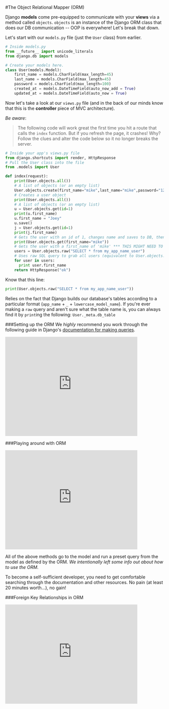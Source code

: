 #The Object Relational Mapper (ORM)

Django **models** come pre-equipped to communicate with your **views** via a method called `objects`. `objects` is an instance of the Django ORM class that does our DB communication -- OOP is everywhere! Let's break that down.

Let's start with our `models.py` file (just the `User` class) from earlier.

```python
# Inside models.py
from __future__ import unicode_literals
from django.db import models

# Create your models here.
class User(models.Model):
    first_name = models.CharField(max_length=45)
    last_name = models.CharField(max_length=45)
    password = models.CharField(max_length=100)
    created_at = models.DateTimeField(auto_now_add = True)
    updated_at = models.DateTimeField(auto_now = True)
```

Now let's take a look at our `views.py` file (and in the back of our minds know that this is the **controller** piece of MVC architecture).

*Be aware*:
> The following code will work great the first time you hit a route that calls the `index` function. But if you refresh the page, it crashes! Why? Follow the clues and alter the code below so it no longer breaks the server.

```python
# Inside your app's views.py file
from django.shortcuts import render, HttpResponse
# Pull the User class into the file
from .models import User

def index(request):
    print(User.objects.all())
    # A list of objects (or an empty list)
    User.objects.create(first_name="mike",last_name="mike",password="1234asdf")
    # Creates a user object
    print(User.objects.all())
    # A list of objects (or an empty list)
    u = User.objects.get(id=1)
    print(u.first_name)
    u.first_name = "Joey"
    u.save()
    j = User.objects.get(id=1)
    print(j.first_name)
    # Gets the user with an id of 1, changes name and saves to DB, then retrieves again...
    print(User.objects.get(first_name="mike"))
    # Gets the user with a first_name of 'mike' *** THIS MIGHT NEED TO BE CHANGED ***
    users = User.objects.raw("SELECT * from my_app_name_user")
    # Uses raw SQL query to grab all users (equivalent to User.objects.all()), which we iterate through below
    for user in users:
      print user.first_name
    return HttpResponse("ok")
```

Know that this line:
```python
print(User.objects.raw("SELECT * from my_app_name_user"))
```

Relies on the fact that Django builds our database's tables according to a particular format (`app_name` + `_` + `lowercase_model_name`). If you're ever making a `raw` query and aren't sure what the table name is, you can always find it by `print`ing the following: `User._meta.db_table`

###Setting up the ORM
We *highly* recommend you work through the following guide in Django's [documentation for making queries](https://docs.djangoproject.com/en/1.9/topics/db/queries/).
<iframe width="420" height="315" src="https://www.youtube.com/embed/tOC4y-2FBcI" frameborder="0" allowfullscreen></iframe>

###Playing around with ORM
<iframe width="420" height="315" src="https://www.youtube.com/embed/sC6tZzYNQyI" frameborder="0" allowfullscreen></iframe>

All of the above methods go to the model and run a preset query from the model as defined by the ORM. *We intentionally left some info out about how to use the ORM.*

To become a self-sufficient developer, you need to get comfortable searching through the documentation and other resources. No pain (at least 20 minutes worth...), no gain!

###Foreign Key Relationships in ORM
<iframe width="420" height="315" src="https://www.youtube.com/embed/Fh7IVu15Ie4" frameborder="0" allowfullscreen></iframe>
